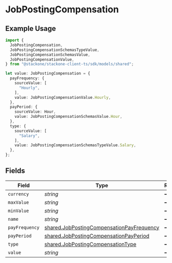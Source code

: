 # JobPostingCompensation

## Example Usage

```typescript
import {
  JobPostingCompensation,
  JobPostingCompensationSchemasTypeValue,
  JobPostingCompensationSchemasValue,
  JobPostingCompensationValue,
} from "@stackone/stackone-client-ts/sdk/models/shared";

let value: JobPostingCompensation = {
  payFrequency: {
    sourceValue: [
      "Hourly",
    ],
    value: JobPostingCompensationValue.Hourly,
  },
  payPeriod: {
    sourceValue: Hour,
    value: JobPostingCompensationSchemasValue.Hour,
  },
  type: {
    sourceValue: [
      "Salary",
    ],
    value: JobPostingCompensationSchemasTypeValue.Salary,
  },
};
```

## Fields

| Field                                                                                                         | Type                                                                                                          | Required                                                                                                      | Description                                                                                                   |
| ------------------------------------------------------------------------------------------------------------- | ------------------------------------------------------------------------------------------------------------- | ------------------------------------------------------------------------------------------------------------- | ------------------------------------------------------------------------------------------------------------- |
| `currency`                                                                                                    | *string*                                                                                                      | :heavy_minus_sign:                                                                                            | N/A                                                                                                           |
| `maxValue`                                                                                                    | *string*                                                                                                      | :heavy_minus_sign:                                                                                            | N/A                                                                                                           |
| `minValue`                                                                                                    | *string*                                                                                                      | :heavy_minus_sign:                                                                                            | N/A                                                                                                           |
| `name`                                                                                                        | *string*                                                                                                      | :heavy_minus_sign:                                                                                            | N/A                                                                                                           |
| `payFrequency`                                                                                                | [shared.JobPostingCompensationPayFrequency](../../../sdk/models/shared/jobpostingcompensationpayfrequency.md) | :heavy_minus_sign:                                                                                            | N/A                                                                                                           |
| `payPeriod`                                                                                                   | [shared.JobPostingCompensationPayPeriod](../../../sdk/models/shared/jobpostingcompensationpayperiod.md)       | :heavy_minus_sign:                                                                                            | N/A                                                                                                           |
| `type`                                                                                                        | [shared.JobPostingCompensationType](../../../sdk/models/shared/jobpostingcompensationtype.md)                 | :heavy_minus_sign:                                                                                            | N/A                                                                                                           |
| `value`                                                                                                       | *string*                                                                                                      | :heavy_minus_sign:                                                                                            | N/A                                                                                                           |